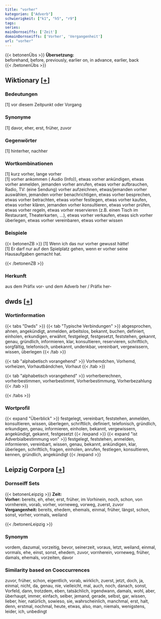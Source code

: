 ```yaml
---
title: "vorher"
kategorien: ["Adverb"]
schwierigkeit: ["k1", "h5", "r9"]
tags:
series:
mainDornseiffs: ['Zeit']
domainDornseiffs: ['Vorher', 'Vergangenheit']
url: "vorher"
---
```


{{< betonenÜbs >}}
**Übersetzung:**  
beforehand, before, previously, earlier on, in advance, earlier, back  
{{< /betonenÜbs >}}

## Wiktionary [[+](https://de.wiktionary.org/wiki/vorher)]

### Bedeutungen
[1] vor diesem Zeitpunkt oder Vorgang  

### Synonyme
[1] davor, eher, erst, früher, zuvor  

### Gegenwörter
[1] hinterher, nachher  

### Wortkombinationen
[1] kurz vorher, lange vorher  
[1] vorher ankommen ( Audio (Info)), etwas vorher ankündigen, etwas vorher anmelden, jemanden vorher anrufen, etwas vorher aufbrauchen, Radio, TV: (eine Sendung) vorher aufzeichnen, etwas/jemanden vorher auswählen, jemanden vorher benachrichtigen, etwas vorher besprechen, etwas vorher betrachten, etwas vorher festlegen, etwas vorher kaufen, etwas vorher klären, jemanden vorher konsultieren, etwas vorher prüfen, etwas vorher regeln, etwas vorher reservieren (z.B. einen Tisch im Restaurant, Theaterkarten, …), etwas vorher verkaufen, etwas sich vorher überlegen, etwas vorher vereinbaren, etwas vorher wissen  

### Beispiele
{{< betonenZB >}}
[1] Wenn ich das nur vorher gewusst hätte!  
[1] Er darf nur auf den Spielplatz gehen, wenn er vorher seine Hausaufgaben gemacht hat.  

{{< /betonenZB >}}
### Herkunft
aus dem Präfix vor- und dem Adverb her / Präfix her-  



## dwds [[+](https://www.dwds.de/wb/vorher)]

### Wortinformation
{{< tabs "Dwds" >}}
{{< tab "Typische Verbindungen" >}}
abgesprochen, ahnen, angekündigt, anmelden, arbeitslos, bekannt, buchen, definiert, einholen, erkundigen, erwähnt, festgelegt, festgesetzt, feststehen, gekannt, genau, gründlich, informieren, klar, konsultieren, reservieren, schriftlich, sorgfältig, telefonisch, unbekannt, undenkbar, vereinbart, vergewissern, wissen, überlegen
{{< /tab >}}

{{< tab "alphabetisch vorangehend" >}}
Vorhemdchen, Vorhemd, vorheizen, Vorhautbändchen, Vorhaut
{{< /tab >}}

{{< tab "alphabetisch vorangehend" >}}
vorherberechnen, vorherbestimmen, vorherbestimmt, Vorherbestimmung, Vorherbezahlung
{{< /tab >}}

{{< /tabs >}}

### Wortprofil
{{< expand "Überblick" >}} festgelegt, vereinbart, feststehen, anmelden, konsultieren, wissen, überlegen, schriftlich, definiert, telefonisch, gründlich, erkundigen, genau, informieren, einholen, bekannt, vergewissern, angekündigt, gekannt, festgesetzt {{< /expand >}}
{{< expand "ist Adverbialbestimmung von" >}} festgelegt, feststehen, anmelden, informieren, vereinbart, wissen, genau, bekannt, ankündigen, klar, überlegen, schriftlich, fragen, einholen, anrufen, festlegen, konsultieren, kennen, gründlich, angekündigt {{< /expand >}}

## Leipzig Corpora [[+](https://corpora.uni-leipzig.de/en/res?word=vorher&corpusId=deu_newscrawl-public_2018)]

### Dornseiff Sets
{{< betonenLeipzig >}}
**Zeit:**  
**Vorher:** bereits, eh, eher, erst, früher, im Vorhinein, noch, schon, von vornherein, vorab, vorher, vorneweg, vorweg, zuerst, zuvor  
**Vergangenheit:** bereits, ehedem, ehemals, einmal, früher, längst, schon, sonst, vorher, vormals, weiland  

{{< /betonenLeipzig >}}

### Synonym
vordem, dazumal, vorzeitig, bevor, seinerzeit, voraus, letzt, weiland, einmal, vormals, ehe, einst, sonst, ehedem, zuvor, vornherein, vorneweg, früher, damals, ehemals, vorzeiten, davor


### Similarity based on Cooccurrences
zuvor, früher, schon, eigentlich, vorab, wirklich, zuerst, jetzt, doch, ja, einmal, nicht, da, genau, nie, vielleicht, mal, auch, noch, danach, sonst, Vorfeld, dann, trotzdem, eben, tatsächlich, irgendwann, damals, wohl, aber, überhaupt, immer, einfach, selber, jemand, gerade, selbst, gar, wissen, lieber, hier, natürlich, sowieso, sie, wahrscheinlich, manchmal, erst, halt, denn, erstmal, nochmal, heute, etwas, also, man, niemals, wenigstens, leider, ich, unbedingt

